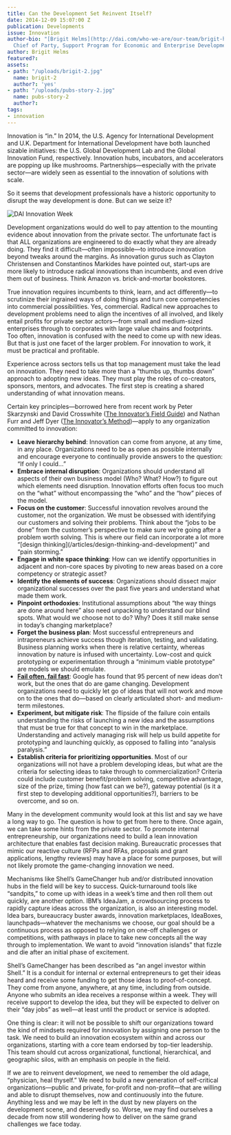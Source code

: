 ```yaml
---
title: Can the Development Set Reinvent Itself?
date: 2014-12-09 15:07:00 Z
publication: Developments
issue: Innovation
author-bio: "[Brigit Helms](http://dai.com/who-we-are/our-team/brigit-helms) is the
  Chief of Party, Support Program for Economic and Enterprise Development (SPEED)."
author: Brigit Helms
featured?: 
assets:
- path: "/uploads/brigit-2.jpg"
  name: brigit-2
  author?: 'yes'
- path: "/uploads/pubs-story-2.jpg"
  name: pubs-story-2
  author?: 
tags:
- innovation
---
```


Innovation is “in.” In 2014, the U.S. Agency for International Development and U.K. Department for International Development have both launched sizable initiatives: the U.S. Global Development Lab and the Global Innovation Fund, respectively. Innovation hubs, incubators, and accelerators are popping up like mushrooms. Partnerships—especially with the private sector—are widely seen as essential to the innovation of solutions with scale.




So it seems that development professionals have a historic opportunity to disrupt the way development is done. But can we seize it?

![DAI Innovation Week](/uploads/pubs-story-2.jpg) 

Development organizations would do well to pay attention to the mounting evidence about innovation from the private sector. The unfortunate fact is that ALL organizations are engineered to do exactly what they are already doing. They find it difficult—often impossible—to introduce innovation beyond tweaks around the margins. As innovation gurus such as Clayton Christensen and Constantinos Markides have pointed out, start-ups are more likely to introduce radical innovations than incumbents, and even drive them out of business. Think Amazon vs. brick-and-mortar bookstores.

True innovation requires incumbents to think, learn, and act differently—to scrutinize their ingrained ways of doing things and turn core competencies into commercial possibilities. 
Yes, commercial. Radical new approaches to development problems need to align the incentives of all involved, and likely entail profits for private sector actors—from small and medium-sized enterprises through to corporates with large value chains and footprints. Too often, innovation is confused with the need to come up with new ideas. But that is just one facet of the larger problem. For innovation to work, it must be practical and profitable.

Experience across sectors tells us that top management must take the lead on innovation. They need to take more than a “thumbs up, thumbs down” approach to adopting new ideas. They must play the roles of co-creators, sponsors, mentors, and advocates. The first step is creating a shared understanding of what innovation means. 

Certain key principles—borrowed here from recent work by Peter Skarzynski and David Crosswhite (<a href="http://www.wiley.com/WileyCDA/WileyTitle/productCd-1118644301.html">The Innovator’s Field Guide</a>) and Nathan Furr and Jeff Dyer (<a href="http://hbr.org/product/the-innovator-s-method-bringing-the-lean-start-up-into-your-organization/an/16914E-KND-ENG">The Innovator’s Method</a>)—apply to any organization committed to innovation:

<ul>
  <li><strong>Leave hierarchy behind</strong>: Innovation can come from anyone, at any time, in any place. Organizations need to be as open as possible internally and encourage everyone to continually provide answers to the question: “If only I could…”</li>
  <li><strong>Embrace internal disruption</strong>: Organizations should understand all aspects of their own business model (Who? What? How?) to figure out which elements need disruption. Innovation efforts often focus too much on the “what” without encompassing the “who” and the “how” pieces of the model. </li>
  <li><strong>Focus on the customer</strong>: Successful innovation revolves around the customer, not the organization. We must be obsessed with identifying our customers and solving their problems. Think about the “jobs to be done” from the customer’s perspective to make sure we’re going after a problem worth solving. This is where our field can incorporate a lot more “[design thinking](/articles/design-thinking-and-development)” and “pain storming.” </li>
  <li><strong>Engage in white space thinking</strong>: How can we identify opportunities in adjacent and non-core spaces by pivoting to new areas based on a core competency or strategic asset?</li>
  <li><strong>Identify the elements of success</strong>: Organizations should dissect major organizational successes over the past five years and understand what made them work.</li>
  <li><strong>Pinpoint orthodoxies</strong>: Institutional assumptions about “the way things are done around here” also need unpacking to understand our blind spots. What would we choose not to do? Why? Does it still make sense in today’s changing marketplace?</li>
  <li><strong>Forget the business plan</strong>: Most successful entrepreneurs and intrapreneurs achieve success though iteration, testing, and validating. Business planning works when there is relative certainty, whereas innovation by nature is infused with uncertainty. Low-cost and quick prototyping or experimentation through a “minimum viable prototype” are models we should emulate.</li>
  <li><strong><a href="/articles/failing-fast">Fail often, fail fast</a></strong>: Google has found that 95 percent of new ideas don’t work, but the ones that do are game changing. Development organizations need to quickly let go of ideas that will not work and move on to the ones that do—based on clearly articulated short- and medium-term milestones.</li>
  <li><strong>Experiment, but mitigate risk</strong>: The flipside of the failure coin entails understanding the risks of launching a new idea and the assumptions that must be true for that concept to win in the marketplace. Understanding and actively managing risk will help us build appetite for prototyping and launching quickly, as opposed to falling into “analysis paralysis.”</li>
  <li><strong>Establish criteria for prioritizing opportunities</strong>. Most of our organizations will not have a problem developing ideas, but what are the criteria for selecting ideas to take through to commercialization? Criteria could include customer benefit/problem solving, competitive advantage, size of the prize, timing (how fast can we be?), gateway potential (is it a first step to developing additional opportunities?), barriers to be overcome, and so on.</li>
</ul>

Many in the development community would look at this list and say we have a long way to go. The question is how to get from here to there. Once again, we can take some hints from the private sector.
To promote internal entrepreneurship, our organizations need to build a lean innovation architecture that enables fast decision making. Bureaucratic processes that mimic our reactive culture (RFPs and RFAs, proposals and grant applications, lengthy reviews) may have a place for some purposes, but will not likely promote the game-changing innovation we need. 

Mechanisms like Shell’s GameChanger hub and/or distributed innovation hubs in the field will be key to success. Quick-turnaround tools like “sandpits,” to come up with ideas in a week’s time and then roll them out quickly, are another option. IBM’s IdeaJam, a crowdsourcing process to rapidly capture ideas across the organization, is also an interesting model. Idea bars, bureaucracy buster awards, innovation marketplaces, IdeaBoxes, launchpads—whatever the mechanisms we choose, our goal should be a continuous process as opposed to relying on one-off challenges or competitions, with pathways in place to take new concepts all the way through to implementation. We want to avoid “innovation islands” that fizzle and die after an initial phase of excitement.

<aside>
  <p>Shell’s GameChanger has been described as “an angel investor within Shell.” It is a conduit for internal or external entrepreneurs to get their ideas heard and receive some funding to get those ideas to proof-of-concept. They come from anyone, anywhere, at any time, including from outside. Anyone who submits an idea receives a response within a week. They will receive support to develop the idea, but they will be expected to deliver on their “day jobs” as well—at least until the product or service is adopted.</p>
</aside>

One thing is clear: it will not be possible to shift our organizations toward the kind of mindsets required for innovation by assigning one person to the task. We need to build an innovation ecosystem within and across our organizations, starting with a core team endorsed by top-tier leadership. This team should cut across organizational, functional, hierarchical, and geographic silos, with an emphasis on people in the field. 

If we are to reinvent development, we need to remember the old adage, “physician, heal thyself.” We need to build a new generation of self-critical organizations—public and private, for-profit and non-profit—that are willing and able to disrupt themselves, now and continuously into the future. Anything less and we may be left in the dust by new players on the development scene, and deservedly so. Worse, we may find ourselves a decade from now still wondering how to deliver on the same grand challenges we face today.
